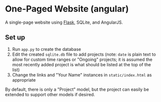 One-Paged Website (angular)
===========================

A single-page website using [Flask](http://flask.pocoo.org), SQLite, and AngularJS.

Set up
------

1. Run `app.py` to create the database
2. Edit the created `sqlite.db` file to add projects (note: `date` is plain text to allow for custom time ranges or "Ongoing" projects; it is assumed the most recently added project is what should be listed at the top of the list)
3. Change the links and "Your Name" instances in `static/index.html` as appropriate

By default, there is only a "Project" model, but the project can easily be extended to support other models if desired.